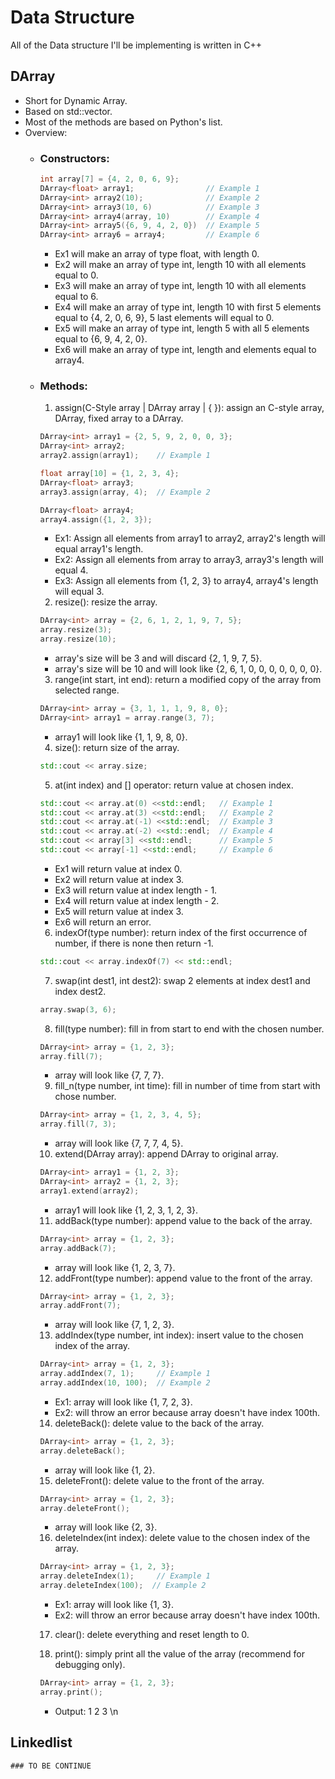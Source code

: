 
# Data Structure
All of the Data structure I'll be implementing is written in C++

## DArray
- Short for Dynamic Array.
- Based on std::vector.
- Most of the methods are based on Python's list.
- Overview:
    - ### Constructors:
        ```C++
        int array[7] = {4, 2, 0, 6, 9};
        DArray<float> array1;                // Example 1
        DArray<int> array2(10);              // Example 2
        DArray<int> array3(10, 6)            // Example 3
        DArray<int> array4(array, 10)        // Example 4
        DArray<int> array5({6, 9, 4, 2, 0})  // Example 5
        DArray<int> array6 = array4;         // Example 6
        ```
        - Ex1 will make an array of type float, with length 0.
        - Ex2 will make an array of type int, length 10 with all elements equal to 0.
        - Ex3 will make an array of type int, length 10 with all elements equal to 6.
        - Ex4 will make an array of type int, length 10 with first 5 elements equal to {4, 2, 0, 6, 9}, 5 last elements will equal to 0.
        - Ex5 will make an array of type int, length 5 with all 5 elements equal to {6, 9, 4, 2, 0}.
        - Ex6 will make an array of type int, length and elements equal to array4.

    - ### Methods:
        1. assign(C-Style array | DArray<type> array | { }): assign an C-style array, DArray, fixed array to a DArray.
        ```C++
        DArray<int> array1 = {2, 5, 9, 2, 0, 0, 3};
        DArray<int> array2;
        array2.assign(array1);    // Example 1

        float array[10] = {1, 2, 3, 4};
        DArray<float> array3;
        array3.assign(array, 4);  // Example 2

        DArray<float> array4;
        array4.assign({1, 2, 3});
        ```
        - Ex1: Assign all elements from array1 to array2, array2's length will equal array1's length.
        - Ex2: Assign all elements from array to array3, array3's length will equal 4.
        - Ex3: Assign all elements from {1, 2, 3} to array4, array4's length will equal 3.

        2. resize(): resize the array.
        ```C++
        DArray<int> array = {2, 6, 1, 2, 1, 9, 7, 5};
        array.resize(3);
        array.resize(10);
        ```
        - array's size will be 3 and will discard {2, 1, 9, 7, 5}.
        - array's size will be 10 and will look like {2, 6, 1, 0, 0, 0, 0, 0, 0, 0}.

        3. range(int start, int end): return a modified copy of the array from selected range.
        ```C++
        DArray<int> array = {3, 1, 1, 1, 9, 8, 0};
        DArray<int> array1 = array.range(3, 7);
        ```
        - array1 will look like {1, 1, 9, 8, 0}.

        4. size(): return size of the array.
        ```C++
        std::cout << array.size;
        ```

        5. at(int index) and [] operator: return value at chosen index.
        ```C++
        std::cout << array.at(0) <<std::endl;   // Example 1
        std::cout << array.at(3) <<std::endl;   // Example 2
        std::cout << array.at(-1) <<std::endl;  // Example 3
        std::cout << array.at(-2) <<std::endl;  // Example 4
        std::cout << array[3] <<std::endl;      // Example 5
        std::cout << array[-1] <<std::endl;     // Example 6
        ```
        - Ex1 will return value at index 0.
        - Ex2 will return value at index 3.
        - Ex3 will return value at index length - 1.
        - Ex4 will return value at index length - 2.
        - Ex5 will return value at index 3.
        - Ex6 will return an error.

        6. indexOf(type number): return index of the first occurrence of number, if there is none then return -1.
        ```C++
        std::cout << array.indexOf(7) << std::endl;
        ```

        7. swap(int dest1, int dest2): swap 2 elements at index dest1 and index dest2.
        ```C++
        array.swap(3, 6);
        ```

        8. fill(type number): fill in from start to end with the chosen number.
        ```C++
        DArray<int> array = {1, 2, 3};
        array.fill(7);
        ```
        - array will look like {7, 7, 7}.

        9. fill_n(type number, int time): fill in number of time from start with chose number.
        ```C++
        DArray<int> array = {1, 2, 3, 4, 5};
        array.fill(7, 3);
        ```
        - array will look like {7, 7, 7, 4, 5}.

        10. extend(DArray<type> array): append DArray to original array.
        ```C++
        DArray<int> array1 = {1, 2, 3};
        DArray<int> array2 = {1, 2, 3};
        array1.extend(array2);
        ```
        - array1 will look like {1, 2, 3, 1, 2, 3}.

        11. addBack(type number): append value to the back of the array.
        ```C++
        DArray<int> array = {1, 2, 3};
        array.addBack(7);
        ```
        - array will look like {1, 2, 3, 7}.

        12. addFront(type number): append value to the front of the array.
        ```C++
        DArray<int> array = {1, 2, 3};
        array.addFront(7);
        ```
        - array will look like {7, 1, 2, 3}.

        13. addIndex(type number, int index): insert value to the chosen index of the array.
        ```C++
        DArray<int> array = {1, 2, 3};
        array.addIndex(7, 1);     // Example 1
        array.addIndex(10, 100);  // Example 2
        ```
        - Ex1: array will look like {1, 7, 2, 3}.
        - Ex2: will throw an error because array doesn't have index 100th.

        14. deleteBack(): delete value to the back of the array.
        ```C++
        DArray<int> array = {1, 2, 3};
        array.deleteBack();
        ```
        - array will look like {1, 2}.

        15. deleteFront(): delete value to the front of the array.
        ```C++
        DArray<int> array = {1, 2, 3};
        array.deleteFront();
        ```
        - array will look like {2, 3}.

        16. deleteIndex(int index): delete value to the chosen index of the array.
        ```C++
        DArray<int> array = {1, 2, 3};
        array.deleteIndex(1);     // Example 1
        array.deleteIndex(100);  // Example 2
        ```
        - Ex1: array will look like {1, 3}.
        - Ex2: will throw an error because array doesn't have index 100th.

        17. clear(): delete everything and reset length to 0.

        18. print(): simply print all the value of the array (recommend for debugging only).
        ```C++
        DArray<int> array = {1, 2, 3};
        array.print();
        ```
        - Output: 1 2 3 \n

## Linkedlist
    ### TO BE CONTINUE
